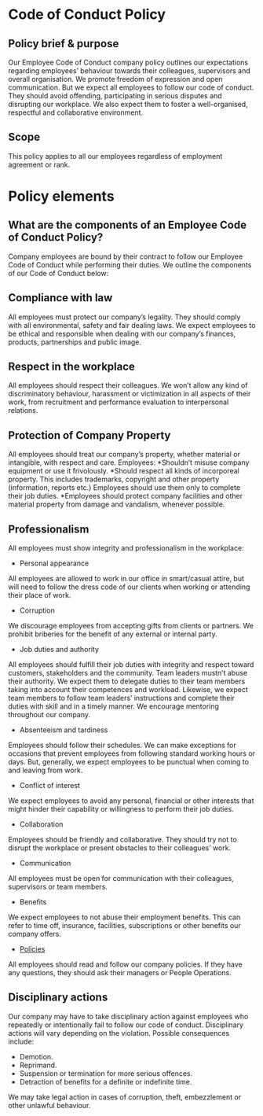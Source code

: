 # Code of Conduct Policy
## Policy brief & purpose

Our Employee Code of Conduct company policy outlines our expectations regarding employees’ behaviour towards their colleagues, supervisors and overall organisation. 
We promote freedom of expression and open communication. But we expect all employees to follow our code of conduct. They should avoid offending, participating in serious disputes and disrupting our workplace. We also expect them to foster a well-organised, respectful and collaborative environment.

## Scope
This policy applies to all our employees regardless of employment agreement or rank. 

# Policy elements
## What are the components of an Employee Code of Conduct Policy?
Company employees are bound by their contract to follow our Employee Code of Conduct while performing their duties. We outline the components of our Code of Conduct below:

## Compliance with law
All employees must protect our company’s legality. They should comply with all environmental, safety and fair dealing laws. We expect employees to be ethical and responsible when dealing with our company’s finances, products, partnerships and public image.

## Respect in the workplace
All employees should respect their colleagues. We won’t allow any kind of discriminatory behaviour, harassment or victimization in all aspects of their work, from recruitment and performance evaluation to interpersonal relations.

## Protection of Company Property
All employees should treat our company’s property, whether material or intangible, with respect and care. 
Employees:
*Shouldn’t misuse company equipment or use it frivolously.
*Should respect all kinds of incorporeal property. This includes trademarks, copyright and other property (information, reports etc.) Employees should use them only to complete their job duties.
*Employees should protect company facilities and other material property from damage and vandalism, whenever possible.

## Professionalism
All employees must show integrity and professionalism in the workplace:
  * Personal appearance
  
All employees are allowed to work in our office in smart/casual attire, but will need to follow the dress code of our clients when working or attending their place of work.

  * Corruption
  
We discourage employees from accepting gifts from clients or partners. We prohibit briberies for the benefit of any external or internal party.

  * Job duties and authority
  
All employees should fulfill their job duties with integrity and respect toward customers, stakeholders and the community. Team leaders mustn’t abuse their authority. We expect them to delegate duties to their team members taking into account their competences and workload. Likewise, we expect team members to follow team leaders’ instructions and complete their duties with skill and in a timely manner.
We encourage mentoring throughout our company. 

  * Absenteeism and tardiness
  
Employees should follow their schedules. We can make exceptions for occasions that prevent employees from following standard working hours or days. But, generally, we expect employees to be punctual when coming to and leaving from work.
  
  * Conflict of interest
  
We expect employees to avoid any personal, financial or other interests that might hinder their capability or willingness to perform their job duties.

* Collaboration
  
Employees should be friendly and collaborative. They should try not to disrupt the workplace or present obstacles to their colleagues’ work.

  * Communication
  
All employees must be open for communication with their colleagues, supervisors or team members.

  * Benefits
  
We expect employees to not abuse their employment benefits. This can refer to time off, insurance, facilities, subscriptions or other benefits our company offers.

  * [Policies](policies.opus.works)
  
All employees should read and follow our company policies. If they have any questions, they should ask their managers or People Operations.

## Disciplinary actions
Our company may have to take disciplinary action against employees who repeatedly or intentionally fail to follow our code of conduct. Disciplinary actions will vary depending on the violation. 
Possible consequences include:
* Demotion.
* Reprimand.
* Suspension or termination for more serious offences.
* Detraction of benefits for a definite or indefinite time.

We may take legal action in cases of corruption, theft, embezzlement or other unlawful behaviour.
